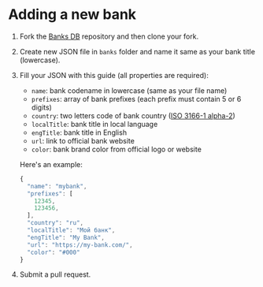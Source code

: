 # Adding a new bank

1. Fork the [Banks DB](https://github.com/Ramoona/banks-db) repository and then clone your fork.
2. Create new JSON file in `banks` folder and name it same as your bank title (lowercase).
3. Fill your JSON with this guide (all properties are required):
    * `name`: bank codename in lowercase (same as your file name)
    * `prefixes`: array of bank prefixes (each prefix must contain 5 or 6 digits)
    * `country`: two letters code of bank country ([ISO 3166-1 alpha-2](https://en.wikipedia.org/wiki/ISO_3166-1_alpha-2))
    * `localTitle`: bank title in local language
    * `engTitle`: bank title in English
    * `url`: link to official bank website
    * `color`: bank brand color from official logo or website

    Here's an example:

    ```js
    {
      "name": "mybank",
      "prefixes": [
        12345,
        123456,
      ],
      "country": "ru",
      "localTitle": "Мой банк",
      "engTitle": "My Bank",
      "url": "https://my-bank.com/",
      "color": "#000"
    }
    ```

4. Submit a pull request.


